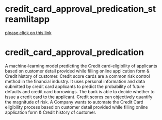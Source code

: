 # credit_card_approval_predication_streamlitapp
  [please click on this link ](https://share.streamlit.io/rohitdaddekar/credit_card_approval_predication/main/credit_card_approval.py)




# credit_card_approval_predication
  A machine-learning model predicting the Credit card-eligibility of applicants based on customer detail provided while filling online application form &amp; Credit history of customer.
Credit score cards are a common risk control method in the financial industry. It uses personal information and data submitted by credit card applicants to predict the probability of future defaults and credit card borrowings. The bank is able to decide whether to issue a credit card to the applicant. Credit scores can objectively quantify the magnitude of risk.
A Company wants to automate the Credit Card eligibility process based on customer detail provided while filling online application form & Credit history of customer.
